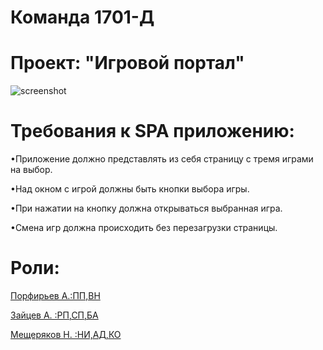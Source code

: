 # Команда 1701-Д
# Проект: "Игровой портал"

![screenshot](https://github.com/stankin/inet-2017/blob/master/idm-17-01/Porfirev/images/7.jpeg)

# Требования к SPA приложению: 
•Приложение должно представлять из себя страницу с тремя играми на выбор.

•Над окном с игрой должны быть кнопки выбора игры.

•При нажатии на кнопку должна открываться выбранная игра.

•Смена игр должна происходить без перезагрузки страницы.

# Роли:
[Порфирьев А.:ПП,ВН](https://stankin.github.io/inet-2017/idm-17-01/Porfirev/index.html)

[Зайцев А. :РП,СП,БА](https://stankin.github.io/inet-2017/idm-17-01/Zaytsev/index.html) 
                     
[Мещеряков Н. :НИ,АД,КО](https://stankin.github.io/inet-2017/idm-17-01/Meshcheryakov/index.html) 
